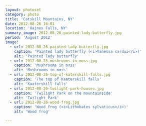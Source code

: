 ```yaml
---
layout: photoset
category: photo
title: 'Catskill Mountains, NY'
date: 2012-08-26 16:01
location: 'Haines Falls, NY'
summary_image: 2012-08-26-painted-lady-butterfly.jpg
period: 'August 2012'
image:
  - url: 2012-08-26-painted-lady-butterfly.jpg
    caption: 'Painted lady butterfly (<i>Vanessa cardui</i>)'
    alt: 'Painted lady butterfly'
  - url: 2012-08-26-mushrooms-in-moss.jpg
    caption: 'Mushrooms in moss'
    alt: 'Mushrooms in moss'
  - url: 2012-08-26-top-of-katerskill-falls.jpg
    caption: 'The top of Kaaterskill falls'
    alt: 'Kaaterskill falls'
  - url: 2012-08-26-twilight-park-houses.jpg
    caption: 'Twilight Park on the mountainside'
    alt: 'Twilight Park'
  - url: 2012-08-26-wood-frog.jpg
    caption: 'Wood frog (<i>Lithobates sylvaticus</i>)'
    alt: 'Wood frog'

---
```


